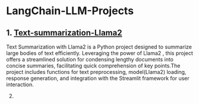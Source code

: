 # LangChain-LLM-Projects

## 1. [Text-summarization-Llama2](https://github.com/kavyapan/LangChain-LLM-Projects/tree/main/Text-Summarization-Llama2)
Text Summarization with Llama2 is a Python project designed to summarize large bodies of text efficiently. Leveraging the power of Llama2 , this project offers a streamlined solution for condensing lengthy documents into concise summaries, facilitating quick comprehension of key points.The project includes functions for text preprocessing, model(Llama2) loading, response generation, and integration with the Streamlit framework for user interaction.

2.
